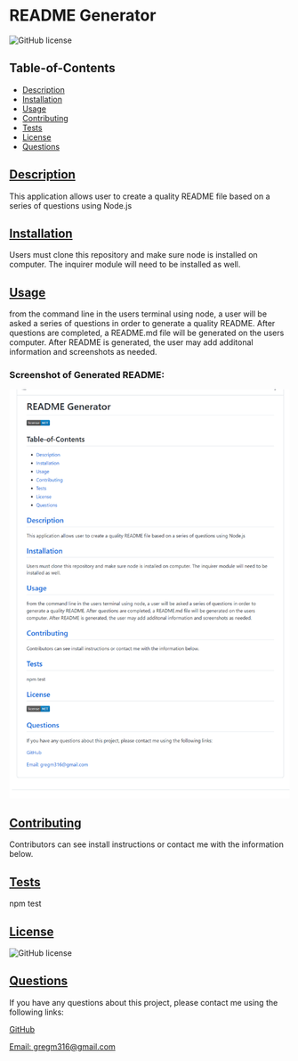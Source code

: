 # README Generator

![GitHub license](https://img.shields.io/badge/license-MIT-blue.svg)

## Table-of-Contents

- [Description](#description)
- [Installation](#installation)
- [Usage](#usage)
- [Contributing](#contributing)
- [Tests](#tests)
- [License](#license)
- [Questions](#questions)

## [Description](#table-of-contents)

This application allows user to create a quality README file based on a series of questions using Node.js

## [Installation](#table-of-contents)

Users must clone this repository and make sure node is installed on computer. The inquirer module will need to be installed as well.

## [Usage](#table-of-contents)

from the command line in the users terminal using node, a user will be asked a series of questions in order to generate a quality README. After questions are completed, a README.md file will be generated on the users computer. After README is generated, the user may add additonal information and screenshots as needed.

### Screenshot of Generated README:

![README Generator](./assets/images/readme-generator-img.png)

## [Contributing](#table-of-contents)

Contributors can see install instructions or contact me with the information below.

## [Tests](#table-of-contents)

npm test

## [License](#table-of-contents)

![GitHub license](https://img.shields.io/badge/license-MIT-blue.svg)

## [Questions](#table-of-contents)

If you have any questions about this project, please contact me using the following links:

[GitHub](https://github.com/Gregm316)

[Email: gregm316@gmail.com](mailto:gregm316@gmail.com)
